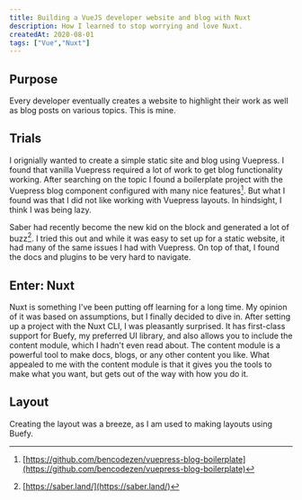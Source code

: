 ```yaml
---
title: Building a VueJS developer website and blog with Nuxt
description: How I learned to stop worrying and love Nuxt.
createdAt: 2020-08-01
tags: ["Vue","Nuxt"]
---
```


## Purpose

Every developer eventually creates a website to highlight their work as well as blog posts on various topics. This is mine. 

## Trials

I orignially wanted to create a simple static site and blog using Vuepress. I found that vanilla Vuepress required a lot of work to get blog functionality working. After searching on the topic I found a boilerplate project with the Vuepress blog component configured with many nice features[^1]. But what I found was that I did not like working with Vuepress layouts. In hindsight, I think I was being lazy. 

Saber had recently become the new kid on the block and generated a lot of buzz[^2]. I tried this out and while it was easy to set up for a static website, it had many of the same issues I had with Vuepress. On top of that, I found the docs and plugins to be very hard to navigate.

## Enter: Nuxt

Nuxt is something I've been putting off learning for a long time. My opinion of it was based on assumptions, but I finally decided to dive in. After setting up a project with the Nuxt CLI, I was pleasantly surprised. It has first-class support for Buefy, my preferred UI library, and also allows you to include the content module, which I hadn't even read about. The content module is a powerful tool to make docs, blogs, or any other content you like. What appealed to me with the content module is that it gives you the tools to make what you want, but gets out of the way with how you do it. 

## Layout

Creating the layout was a breeze, as I am used to making layouts using Buefy. 


[^1]: [https://github.com/bencodezen/vuepress-blog-boilerplate](https://github.com/bencodezen/vuepress-blog-boilerplate)
[^2]: [https://saber.land/](https://saber.land/)